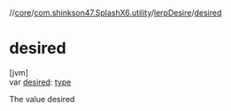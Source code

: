 //[core](../../../index.md)/[com.shinkson47.SplashX6.utility](../index.md)/[lerpDesire](index.md)/[desired](desired.md)

# desired

[jvm]\
var [desired](desired.md): [type](index.md)

The value desired
